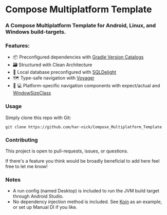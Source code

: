 # Compose Multiplatform Template
### A Compose Multiplatform Template for Android, Linux, and Windows build-targets.

### Features:
- 📦 Preconfigured dependencies with [Gradle Version Catalogs](https://docs.gradle.org/current/userguide/platforms.html)
- 🗃️ Structured with Clean Architecture
- 💾 Local database preconfigured with [SQLDelight](https://github.com/cashapp/sqldelight)
- 🗺️ Type-safe navigation with [Voyager](https://github.com/adrielcafe/voyager)
- 📱 💻 Platform-specific navigation components with expect/actual and [WindowSizeClass](https://github.com/chrisbanes/material3-windowsizeclass-multiplatform)

### Usage
Simply clone this repo with Git:
```
git clone https://github.com/har-nick/Compose_Multiplatform_Template
```

### Contributing
This project is open to pull-requests, issues, or questions.

If there's a feature you think would be broadly beneficial to add here feel free to let me know!

### Notes
- A run config (named Desktop) is included to run the JVM build target through Android Studio.
- No dependency injection method is included. See [Koin](https://github.com/InsertKoinIO/koin) as an example, or set up Manual DI if you like.
